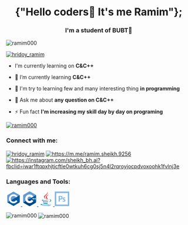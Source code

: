 <h1 align="center">{"Hello coders👋 It's me Ramim"};</h1>
<h3 align="center">I'm a student of BUBT🏫</h3>

<p align="left"> <img src="https://komarev.com/ghpvc/?username=ramim000&label=Profile%20views&color=0e75b6&style=flat" alt="ramim000" /> </p>



<p align="left"> <a href="https://twitter.com/hridoy_ramim" target="blank"><img src="https://img.shields.io/twitter/follow/hridoy_ramim?logo=twitter&style=for-the-badge" alt="hridoy_ramim" /></a> </p>

- I'm currently learning on **C&C++**

- 🌱 I’m currently learning **C&C++**

- 👯 I'm try to learning few and many interesting thing **in programming**

- 💬 Ask me about **any question on C&C++**

- ⚡ Fun fact **I'm increasing my skill day by day on programing**
<p align="left"> <a href="https://github.com/ryo-ma/github-profile-trophy"><img src="https://github-profile-trophy.vercel.app/?username=ramim000" alt="ramim000" /></a> </p>
<h3 align="left">Connect with me:</h3>
<p align="left">
<a href="https://twitter.com/hridoy_ramim" target="blank"><img align="center" src="https://raw.githubusercontent.com/rahuldkjain/github-profile-readme-generator/master/src/images/icons/Social/twitter.svg" alt="hridoy_ramim" height="30" width="40" /></a>
<a href="https://fb.com/https://m.me/ramim.sheikh.9256" target="blank"><img align="center" src="https://raw.githubusercontent.com/rahuldkjain/github-profile-readme-generator/master/src/images/icons/Social/facebook.svg" alt="https://m.me/ramim.sheikh.9256" height="30" width="40" /></a>
<a href="https://instagram.com/https://instagram.com/sheikh_bh.ai?fbclid=iwar1ftqpxhjticftle0wtkuh6cg0sj5n4l2rqroyjocpdvoxoohk1fvlnj3e" target="blank"><img align="center" src="https://raw.githubusercontent.com/rahuldkjain/github-profile-readme-generator/master/src/images/icons/Social/instagram.svg" alt="https://instagram.com/sheikh_bh.ai?fbclid=iwar1ftqpxhjticftle0wtkuh6cg0sj5n4l2rqroyjocpdvoxoohk1fvlnj3e" height="30" width="40" /></a>
</p>

<h3 align="left">Languages and Tools:</h3>
<p align="left"> <a href="https://www.cprogramming.com/" target="_blank" rel="noreferrer"> <img src="https://raw.githubusercontent.com/devicons/devicon/master/icons/c/c-original.svg" alt="c" width="40" height="40"/> </a> <a href="https://www.w3schools.com/cpp/" target="_blank" rel="noreferrer"> <img src="https://raw.githubusercontent.com/devicons/devicon/master/icons/cplusplus/cplusplus-original.svg" alt="cplusplus" width="40" height="40"/> </a> <a href="https://www.java.com" target="_blank" rel="noreferrer"> <img src="https://raw.githubusercontent.com/devicons/devicon/master/icons/java/java-original.svg" alt="java" width="40" height="40"/> </a> <a href="https://www.photoshop.com/en" target="_blank" rel="noreferrer"> <img src="https://raw.githubusercontent.com/devicons/devicon/master/icons/photoshop/photoshop-line.svg" alt="photoshop" width="40" height="40"/> </a> </p>

<p><img align="left" src="https://github-readme-stats.vercel.app/api/top-langs?username=ramim000&show_icons=true&locale=en&layout=compact" alt="ramim000" /></p>

<p>&nbsp;<img align="center" src="https://github-readme-stats.vercel.app/api?username=ramim000&show_icons=true&locale=en" alt="ramim000" /></p>
